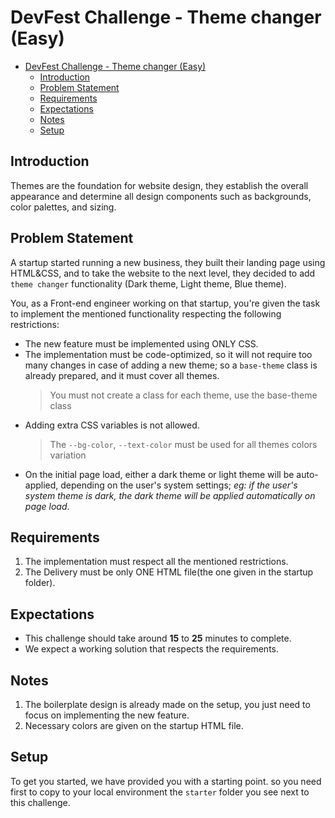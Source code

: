 # DevFest Challenge - Theme changer (Easy)

- [DevFest Challenge - Theme changer (Easy)](#devfest-challenge---theme-changer-easy)
  - [Introduction](#introduction)
  - [Problem Statement](#problem-statement)
  - [Requirements](#requirements)
  - [Expectations](#expectations)
  - [Notes](#notes)
  - [Setup](#setup)

## Introduction

Themes are the foundation for website design, they establish the overall appearance and determine all design components such as backgrounds, color palettes, and sizing.

## Problem Statement

A startup started running a new business, they built their landing page using HTML&CSS, and to take the website to the next level, they decided to add `theme changer` functionality (Dark theme, Light theme, Blue theme).

You, as a Front-end engineer working on that startup, you're given the task to implement the mentioned functionality respecting the following restrictions:

- The new feature must be implemented using ONLY CSS.
- The implementation must be code-optimized, so it will not require too many changes in case of adding a new theme; so a `base-theme` class is already prepared, and it must cover all themes.
  > You must not create a class for each theme, use the base-theme class
- Adding extra CSS variables is not allowed.
  > The `--bg-color`, `--text-color` must be used for all themes colors variation
- On the initial page load, either a dark theme or light theme will be auto-applied, depending on the user's system settings; _eg: if the user's system theme is dark, the dark theme will be applied automatically on page load_.

## Requirements

1. The implementation must respect all the mentioned restrictions.
2. The Delivery must be only ONE HTML file(the one given in the startup folder).

## Expectations

- This challenge should take around **15** to **25** minutes to complete.
- We expect a working solution that respects the requirements.

## Notes

1. The boilerplate design is already made on the setup, you just need to focus on implementing the new feature.
2. Necessary colors are given on the startup HTML file.

## Setup

To get you started, we have provided you with a starting point. so you need first to copy to your local environment the `starter` folder you see next to this challenge.
